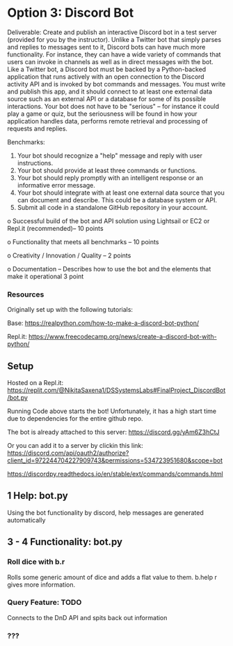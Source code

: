 # Option 3: Discord Bot
Deliverable: Create and publish an interactive Discord bot in a test server (provided for you by the instructor). Unlike a Twitter bot that simply parses and replies to messages sent to it, Discord bots can have much more functionality. For instance, they can have a wide variety of commands that users can invoke in channels as well as in direct messages with the bot.
Like a Twitter bot, a Discord bot must be backed by a Python-backed application that runs actively with an open connection to the Discord activity API and is invoked by bot commands and messages. You must write and publish this app, and it should connect to at least one external data source such as an external API or a database for some of its possible interactions.
Your bot does not have to be "serious" – for instance it could play a game or quiz, but the seriousness will be found in how your application handles data, performs remote retrieval and processing of requests and replies.

Benchmarks:
1. Your bot should recognize a "help" message and reply with user instructions.
2. Your bot should provide at least three commands or functions.
3. Your bot should reply promptly with an intelligent response or an informative error
message.
4. Your bot should integrate with at least one external data source that you can document
and describe. This could be a database system or API.
5. Submit all code in a standalone GitHub repository in your account.

o Successful build of the bot and API solution using Lightsail or EC2 or Repl.it (recommended)– 10 points

o Functionality that meets all benchmarks – 10 points

o Creativity / Innovation / Quality – 2 points

o Documentation – Describes how to use the bot and the elements that make it operational 3 point

### Resources

Originally set up with the following tutorials: 

Base: https://realpython.com/how-to-make-a-discord-bot-python/

Repl.it: https://www.freecodecamp.org/news/create-a-discord-bot-with-python/

## Setup
Hosted on a Repl.it: https://replit.com/@NikitaSaxena1/DSSystemsLabs#FinalProject_DiscordBot/bot.py 

Running Code above starts the bot! Unfortunately, it has a high start time due to dependencies for the entire github repo.

The bot is already attached to this server:
https://discord.gg/yAm6Z3hCtJ

Or you can add it to a server by clickin this link: https://discord.com/api/oauth2/authorize?client_id=972244704227909743&permissions=534723951680&scope=bot

https://discordpy.readthedocs.io/en/stable/ext/commands/commands.html 

## 1 Help: bot.py

Using the bot functionality by discord, help messages are generated automatically

## 3 - 4 Functionality: bot.py

### Roll dice with b.r
Rolls some generic amount of dice and adds a flat value to them. b.help r gives more information.

### Query Feature: TODO
Connects to the DnD API and spits back out information

### ???

